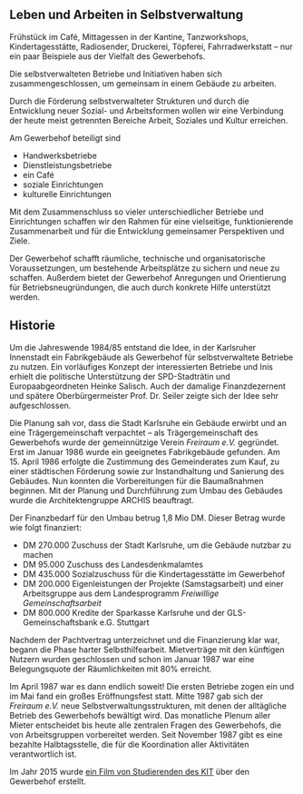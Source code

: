 ## Leben und Arbeiten in Selbstverwaltung

Frühstück im Café, Mittagessen in der Kantine, Tanzworkshops, Kindertagesstätte, Radiosender, Druckerei, Töpferei, Fahrradwerkstatt – nur ein paar Beispiele aus der Vielfalt des Gewerbehofs.

Die selbstverwalteten Betriebe und Initiativen haben sich zusammengeschlossen, um gemeinsam in einem Gebäude zu arbeiten.

Durch die Förderung selbstverwalteter Strukturen und durch die Entwicklung neuer Sozial- und Arbeitsformen wollen wir eine Verbindung der heute meist getrennten Bereiche Arbeit, Soziales und Kultur erreichen.

Am Gewerbehof beteiligt sind

* Handwerksbetriebe
* Dienstleistungsbetriebe
* ein Café
* soziale Einrichtungen
* kulturelle Einrichtungen

Mit dem Zusammenschluss so vieler unterschiedlicher Betriebe und Einrichtungen schaffen wir den Rahmen für eine vielseitige, funktionierende Zusammenarbeit und für die Entwicklung gemeinsamer Perspektiven und Ziele.

Der Gewerbehof schafft räumliche, technische und organisatorische Voraussetzungen, um bestehende Arbeitsplätze zu sichern und neue zu schaffen. Außerdem bietet der Gewerbehof Anregungen und Orientierung für Betriebsneugründungen, die auch durch konkrete Hilfe unterstützt werden.

## Historie

Um die Jahreswende 1984/85 entstand die Idee, in der Karlsruher Innenstadt ein Fabrikgebäude als Gewerbehof für selbstverwaltete Betriebe zu nutzen. Ein vorläufiges Konzept der interessierten Betriebe und Inis erhielt die politische Unterstützung der SPD-Stadträtin und Europaabgeordneten Heinke Salisch. Auch der damalige Finanzdezernent und spätere Oberbürgermeister Prof. Dr. Seiler zeigte sich der Idee sehr aufgeschlossen.

Die Planung sah vor, dass die Stadt Karlsruhe ein Gebäude erwirbt und an eine Trägergemeinschaft verpachtet – als Trägergemeinschaft des Gewerbehofs wurde der gemeinnützige Verein _Freiraum e.V._ gegründet. Erst im Januar&nbsp;1986 wurde ein geeignetes Fabrikgebäude gefunden. Am 15.&nbsp;April&nbsp;1986 erfolgte die Zustimmung des Gemeinderates zum Kauf, zu einer städtischen Förderung sowie zur Instandhaltung und Sanierung des Gebäudes. Nun konnten die Vorbereitungen für die Baumaßnahmen beginnen. Mit der Planung und Durchführung zum Umbau des Gebäudes wurde die Architektengruppe ARCHIS beauftragt.

Der Finanzbedarf für den Umbau betrug 1,8 Mio DM. Dieser Betrag wurde wie folgt finanziert:

* DM 270.000 Zuschuss der Stadt Karlsruhe, um die Gebäude nutzbar zu machen
* DM 95.000 Zuschuss des Landesdenkmalamtes
* DM 435.000 Sozialzuschuss für die Kindertagesstätte im Gewerbehof
* DM 200.000 Eigenleistungen der Projekte (Samstagsarbeit) und einer Arbeitsgruppe aus dem Landesprogramm _Freiwillige Gemeinschaftsarbeit_
* DM 800.000 Kredite der Sparkasse Karlsruhe und der GLS-Gemeinschaftsbank e.G. Stuttgart

Nachdem der Pachtvertrag unterzeichnet und die Finanzierung klar war, begann die Phase harter Selbsthilfearbeit. Mietverträge mit den künftigen Nutzern wurden geschlossen und schon im Januar 1987 war eine Belegungsquote der Räumlichkeiten mit 80% erreicht.

Im April 1987 war es dann endlich soweit! Die ersten Betriebe zogen ein und im Mai fand ein großes Eröffnungsfest statt. Mitte 1987 gab sich der _Freiraum e.V._ neue Selbstverwaltungsstrukturen, mit denen der alltägliche Betrieb des Gewerbehofs bewältigt wird. Das monatliche Plenum aller Mieter entscheidet bis heute alle zentralen Fragen des Gewerbehofs, die von Arbeitsgruppen vorbereitet werden. Seit November 1987 gibt es eine bezahlte Halbtagsstelle, die für die Koordination aller Aktivitäten verantwortlich ist.

Im Jahr 2015 wurde [ein Film von Studierenden des KIT](https://www.youtube.com/watch?v=lo-UYAYpjoU) über den Gewerbehof erstellt.
